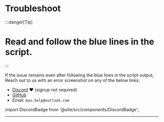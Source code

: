 # Troubleshoot

:::danger[Tip]

# Read and follow the blue lines in the script.

:::

If the issue remains even after following the blue lines in the script output,  
Reach out to us with an error screenshot on any of the below links;  
- [Discord](https://discord.gg/j2yFsV5ZVC) ❤️ (signup not required)  
- [GitHub](https://github.com/massgravel/Microsoft-Activation-Scripts/issues)  
- Email: `mas.help@outlook.com`  

import DiscordBadge from '@site/src/components/DiscordBadge';

<DiscordBadge />

------------------------------------------------------------------------
